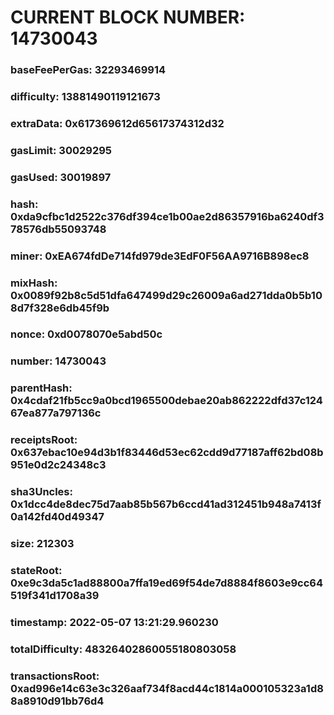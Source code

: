 # CURRENT BLOCK NUMBER: 14730043

### baseFeePerGas: 32293469914
### difficulty: 13881490119121673
### extraData: 0x617369612d65617374312d32
### gasLimit: 30029295
### gasUsed: 30019897
### hash: 0xda9cfbc1d2522c376df394ce1b00ae2d86357916ba6240df378576db55093748
### miner: 0xEA674fdDe714fd979de3EdF0F56AA9716B898ec8
### mixHash: 0x0089f92b8c5d51dfa647499d29c26009a6ad271dda0b5b108d7f328e6db45f9b
### nonce: 0xd0078070e5abd50c
### number: 14730043
### parentHash: 0x4cdaf21fb5cc9a0bcd1965500debae20ab862222dfd37c12467ea877a797136c
### receiptsRoot: 0x637ebac10e94d3b1f83446d53ec62cdd9d77187aff62bd08b951e0d2c24348c3
### sha3Uncles: 0x1dcc4de8dec75d7aab85b567b6ccd41ad312451b948a7413f0a142fd40d49347
### size: 212303
### stateRoot: 0xe9c3da5c1ad88800a7ffa19ed69f54de7d8884f8603e9cc64519f341d1708a39
### timestamp: 2022-05-07 13:21:29.960230
### totalDifficulty: 48326402860055180803058
### transactionsRoot: 0xad996e14c63e3c326aaf734f8acd44c1814a000105323a1d88a8910d91bb76d4
